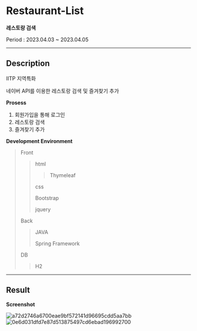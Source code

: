 # Restaurant-List

**레스토랑 검색**

Period : 2023.04.03 ~ 2023.04.05

---

## Description 

IITP 지역특화

네이버 API를 이용한 레스토랑 검색 및 즐겨찾기 추가

**Prosess**

1. 회원가입을 통해 로그인
2. 레스토랑 검색
3. 즐겨찾기 추가

**Development Environment**
> Front
>
>> html
>>
>>> Thymeleaf
>>
>> css
>>
>> Bootstrap
>>
>> jquery
>>
> Back
>>
>> JAVA
>>
>> Spring Framework
>>
> DB
> 
>> H2

---

## Result

**Screenshot**

![a72d2746a6700eae9bf572141d96695cdd5aa7bb](https://github.com/Bokseongmin/Restaurant-List/assets/110206255/0aa8a4d7-dd9c-40fb-9368-4922bc516517)
![0e6d031dfd7e87d513875497cd6ebad196992700](https://github.com/Bokseongmin/Restaurant-List/assets/110206255/1991b8f4-01ee-4220-8758-0db67f1133ab)
